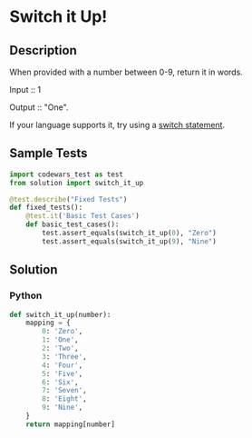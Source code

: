 # Switch it Up!


## Description
When provided with a number between 0-9, return it in words.

Input :: 1

Output :: "One".

If your language supports it, try using a [switch statement](https://en.wikipedia.org/wiki/Switch_statement).


## Sample Tests
```python
import codewars_test as test
from solution import switch_it_up

@test.describe("Fixed Tests")
def fixed_tests():
    @test.it('Basic Test Cases')
    def basic_test_cases():
        test.assert_equals(switch_it_up(0), "Zero")
        test.assert_equals(switch_it_up(9), "Nine")
```


## Solution
### Python
```python
def switch_it_up(number):
    mapping = {
        0: 'Zero',
        1: 'One',
        2: 'Two',
        3: 'Three',
        4: 'Four',
        5: 'Five',
        6: 'Six',
        7: 'Seven',
        8: 'Eight',
        9: 'Nine',
    }
    return mapping[number]
```
